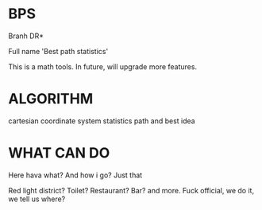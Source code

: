 # BPS

Branh DR*

Full name 'Best path statistics'

This is a math tools. In future, will upgrade more features.

# ALGORITHM

cartesian coordinate system
statistics path and best idea

# WHAT CAN DO

Here hava what?
And how i go? Just that

Red light district? Toilet? Restaurant? Bar? and more. Fuck official, we do it, we tell us where?
